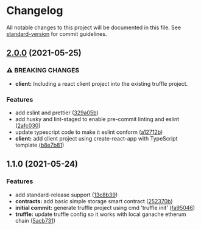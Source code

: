 # Changelog

All notable changes to this project will be documented in this file. See [standard-version](https://github.com/conventional-changelog/standard-version) for commit guidelines.

## [2.0.0](https://github.com/ingokpp/modern-dapp-starterkit/compare/v1.1.0...v2.0.0) (2021-05-25)


### ⚠ BREAKING CHANGES

* **client:** Including a react client project into the existing truffle project.

### Features

* add eslint and prettier ([329a05b](https://github.com/ingokpp/modern-dapp-starterkit/commit/329a05bfababf565b21c0b4c09b682f58c8fba1a))
* add husky and lint-staged to enable pre-commit linting and eslint ([2afc030](https://github.com/ingokpp/modern-dapp-starterkit/commit/2afc030fb097d1dd96770bbb5b8ad70394d2afd3))
* update typescript code to make it eslint conform ([a12712b](https://github.com/ingokpp/modern-dapp-starterkit/commit/a12712be3356741276eaabc33264d355bcd72f6c))
* **client:** add client project using create-react-app with TypeScript template ([b8e7b81](https://github.com/ingokpp/modern-dapp-starterkit/commit/b8e7b81f944f4076a6c2586e41c099764ec1f0b1))

## 1.1.0 (2021-05-24)


### Features

* add standard-release support ([13c8b39](https://github.com/ingokpp/modern-dapp-starterkit/commit/13c8b3917db4f44091c9d7af49316b68b9034857))
* **contracts:** add basic simple storage smart contract ([252370b](https://github.com/ingokpp/modern-dapp-starterkit/commit/252370bab923f6670ff181c610f3a33d00589697))
* **initial commit:** generate truffle project using cmd 'truffle init' ([fa95046](https://github.com/ingokpp/modern-dapp-starterkit/commit/fa95046750a707c8eec1e672e889f87db39bd485))
* **truffle:** update truffle config so it works with local ganache etherum chain ([5acb731](https://github.com/ingokpp/modern-dapp-starterkit/commit/5acb7311107f0a834053ce68da7f4a594804f691))
